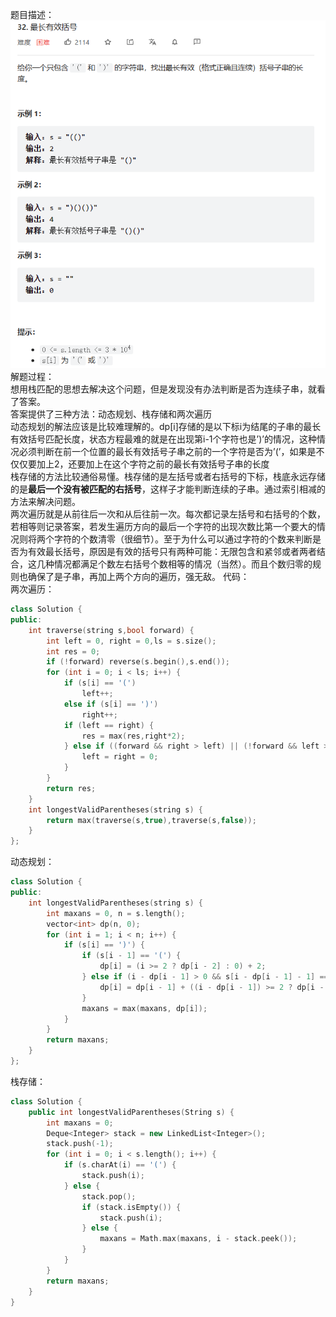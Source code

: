 题目描述：  
![image](/basical/string/image/image23.png)  
解题过程：  
想用栈匹配的思想去解决这个问题，但是发现没有办法判断是否为连续子串，就看了答案。  
答案提供了三种方法：动态规划、栈存储和两次遍历  
动态规划的解法应该是比较难理解的。dp[i]存储的是以下标i为结尾的子串的最长有效括号匹配长度，状态方程最难的就是在出现第i-1个字符也是’)’的情况，这种情况必须判断在前一个位置的最长有效括号子串之前的一个字符是否为’(’，如果是不仅仅要加上2，还要加上在这个字符之前的最长有效括号子串的长度  
栈存储的方法比较通俗易懂。栈存储的是左括号或者右括号的下标，栈底永远存储的是**最后一个没有被匹配的右括号**，这样子才能判断连续的子串。通过索引相减的方法来解决问题。  
两次遍历就是从前往后一次和从后往前一次。每次都记录左括号和右括号的个数，若相等则记录答案，若发生遍历方向的最后一个字符的出现次数比第一个要大的情况则将两个字符的个数清零（很细节）。至于为什么可以通过字符的个数来判断是否为有效最长括号，原因是有效的括号只有两种可能：无限包含和紧邻或者两者结合，这几种情况都满足个数左右括号个数相等的情况（当然）。而且个数归零的规则也确保了是子串，再加上两个方向的遍历，强无敌。 
代码：  
两次遍历： 
```cpp
class Solution {
public:
    int traverse(string s,bool forward) {
        int left = 0, right = 0,ls = s.size();
        int res = 0;
        if (!forward) reverse(s.begin(),s.end());
        for (int i = 0; i < ls; i++) {
            if (s[i] == '(')
                left++;
            else if (s[i] == ')')
                right++;
            if (left == right) {
                res = max(res,right*2);
            } else if ((forward && right > left) || (!forward && left > right)) {
                left = right = 0;
            }
        }
        return res;
    } 
    int longestValidParentheses(string s) {
        return max(traverse(s,true),traverse(s,false));
    }
};
```  
动态规划：  
```cpp
class Solution {
public:
    int longestValidParentheses(string s) {
        int maxans = 0, n = s.length();
        vector<int> dp(n, 0);
        for (int i = 1; i < n; i++) {
            if (s[i] == ')') {
                if (s[i - 1] == '(') {
                    dp[i] = (i >= 2 ? dp[i - 2] : 0) + 2;
                } else if (i - dp[i - 1] > 0 && s[i - dp[i - 1] - 1] == '(') {
                    dp[i] = dp[i - 1] + ((i - dp[i - 1]) >= 2 ? dp[i - dp[i - 1] - 2] : 0) + 2;
                }
                maxans = max(maxans, dp[i]);
            }
        }
        return maxans;
    }
};
```  
栈存储：  
```cpp
class Solution {
    public int longestValidParentheses(String s) {
        int maxans = 0;
        Deque<Integer> stack = new LinkedList<Integer>();
        stack.push(-1);
        for (int i = 0; i < s.length(); i++) {
            if (s.charAt(i) == '(') {
                stack.push(i);
            } else {
                stack.pop();
                if (stack.isEmpty()) {
                    stack.push(i);
                } else {
                    maxans = Math.max(maxans, i - stack.peek());
                }
            }
        }
        return maxans;
    }
}
```